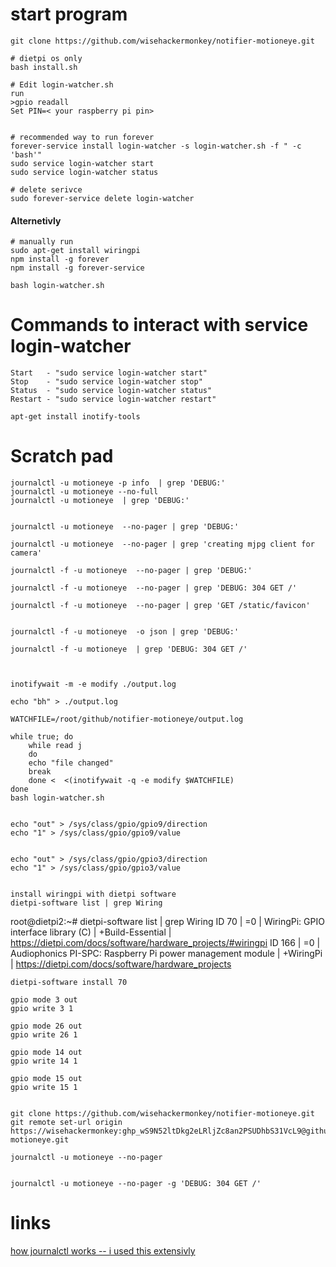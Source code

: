 
# start program
```
git clone https://github.com/wisehackermonkey/notifier-motioneye.git

# dietpi os only
bash install.sh

# Edit login-watcher.sh 
run 
>gpio readall
Set PIN=< your raspberry pi pin>


# recommended way to run forever
forever-service install login-watcher -s login-watcher.sh -f " -c 'bash'"
sudo service login-watcher start
sudo service login-watcher status

# delete serivce
sudo forever-service delete login-watcher 

```
#### Alternetivly
```
# manually run
sudo apt-get install wiringpi
npm install -g forever 
npm install -g forever-service

bash login-watcher.sh

```

# Commands to interact with service login-watcher
```
Start   - "sudo service login-watcher start"
Stop    - "sudo service login-watcher stop"
Status  - "sudo service login-watcher status"
Restart - "sudo service login-watcher restart"
```




```
apt-get install inotify-tools
```

# Scratch pad
```
journalctl -u motioneye -p info  | grep 'DEBUG:'
journalctl -u motioneye --no-full
journalctl -u motioneye  | grep 'DEBUG:'


journalctl -u motioneye  --no-pager | grep 'DEBUG:'

journalctl -u motioneye  --no-pager | grep 'creating mjpg client for camera'

journalctl -f -u motioneye  --no-pager | grep 'DEBUG:'

journalctl -f -u motioneye  --no-pager | grep 'DEBUG: 304 GET /'

journalctl -f -u motioneye  --no-pager | grep 'GET /static/favicon'


journalctl -f -u motioneye  -o json | grep 'DEBUG:'

journalctl -f -u motioneye  | grep 'DEBUG: 304 GET /'



inotifywait -m -e modify ./output.log

echo "bh" > ./output.log

WATCHFILE=/root/github/notifier-motioneye/output.log

while true; do
    while read j
    do
    echo "file changed"
    break
    done <  <(inotifywait -q -e modify $WATCHFILE)
done
bash login-watcher.sh


echo "out" > /sys/class/gpio/gpio9/direction
echo "1" > /sys/class/gpio/gpio9/value


echo "out" > /sys/class/gpio/gpio3/direction
echo "1" > /sys/class/gpio/gpio3/value


install wiringpi with dietpi software
dietpi-software list | grep Wiring
```
root@dietpi2:~# dietpi-software list | grep Wiring
ID 70 | =0 | WiringPi: GPIO interface library (C) | +Build-Essential | https://dietpi.com/docs/software/hardware_projects/#wiringpi
ID 166 | =0 | Audiophonics PI-SPC: Raspberry Pi power management module | +WiringPi | https://dietpi.com/docs/software/hardware_projects
```
dietpi-software install 70

gpio mode 3 out
gpio write 3 1

gpio mode 26 out
gpio write 26 1

gpio mode 14 out
gpio write 14 1

gpio mode 15 out
gpio write 15 1


git clone https://github.com/wisehackermonkey/notifier-motioneye.git
git remote set-url origin https://wisehackermonkey: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@github.com/wisehackermonkey/notifier-motioneye.git

journalctl -u motioneye --no-pager


journalctl -u motioneye --no-pager -g 'DEBUG: 304 GET /'
```

# links
[how journalctl works -- i used this extensivly](https://www.digitalocean.com/community/tutorials/how-to-use-journalctl-to-view-and-manipulate-systemd-logs)